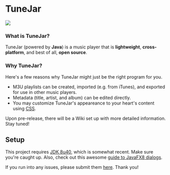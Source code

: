 # TuneJar
![](https://raw.githubusercontent.com/sudiamanj/TuneJar/master/img/screenshot.png)  

### What is TuneJar?
TuneJar (powered by **Java**) is a music player that is **lightweight**, **cross-platform**, and best of all, **open source**.

### Why TuneJar?
Here's a few reasons why TuneJar might just be the right program for you.  

- M3U playlists can be created, imported (e.g. from iTunes), and exported for use in other music players.
- Metadata (title, artist, and album) can be edited directly.
- You may customize TuneJar's appeareance to your heart's content using [CSS](https://github.com/sudiamanj/TuneJar/blob/master/src/main/resources/viewcontroller/DarkTheme.css).

Upon pre-release, there will be a Wiki set up with more detailed information. Stay tuned!

## Setup
This project requires [JDK 8u40](http://www.oracle.com/technetwork/java/javase/downloads/jdk8-downloads-2133151.html), which is somewhat recent. Make sure you're caught up. Also, check out this awesome [guide to JavaFX8 dialogs](http://code.makery.ch/blog/javafx-dialogs-official).

If you run into any issues, please submit them [here](https://github.com/sudiamanj/TuneJar/issues). Thank you!
